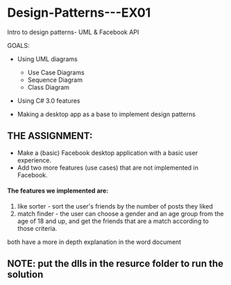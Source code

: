 # Design-Patterns---EX01
Intro to design patterns- UML &amp; Facebook API


GOALS:

+ Using UML diagrams

   + Use Case Diagrams
   + Sequence Diagram
   + Class Diagram

+ Using C# 3.0 features

+ Making a desktop app as a base to implement design patterns

## THE ASSIGNMENT:
+ Make a (basic) Facebook desktop application with a basic user experience.
+ Add two more features (use cases) that are not implemented in Facebook.

#### The features we implemented are:

1. like sorter - sort the user's friends by the number of posts they liked
2. match finder - the user can choose a gender and an age group from the age of 18 and up, and get the friends that are a match according to those criteria.

both have a more in depth explanation in the word document

## NOTE: put the dlls in the resurce folder to run the solution

